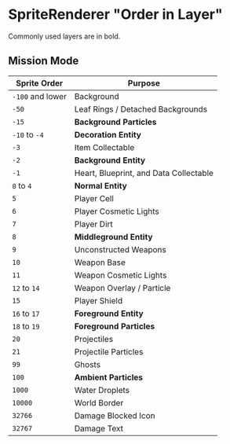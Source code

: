 # SpriteRenderer "Order in Layer"

Commonly used layers are in bold.

## Mission Mode

| Sprite Order | Purpose |
|--------------|--------|
| `-100` and lower | Background |
| `-50` | Leaf Rings / Detached Backgrounds |
| `-15` | **Background Particles** |
| `-10` to `-4` | **Decoration Entity** |
| `-3` | Item Collectable |
| `-2` | **Background Entity** |
| `-1` | Heart, Blueprint, and Data Collectable |
| `0` to `4` | **Normal Entity** |
| `5` | Player Cell |
| `6` | Player Cosmetic Lights |
| `7` | Player Dirt |
| `8` | **Middleground Entity** |
| `9` | Unconstructed Weapons |
| `10` | Weapon Base |
| `11` | Weapon Cosmetic Lights |
| `12` to `14` | Weapon Overlay / Particle |
| `15` | Player Shield |
| `16` to `17` | **Foreground Entity** |
| `18` to `19` | **Foreground Particles** |
| `20` | Projectiles |
| `21` | Projectile Particles |
| `99` | Ghosts |
| `100` | **Ambient Particles** |
| `1000` | Water Droplets |
| `10000` | World Border |
| `32766` | Damage Blocked Icon |
| `32767` | Damage Text |
